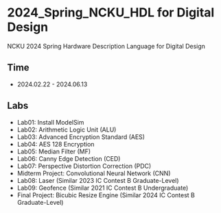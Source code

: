 # 2024_Spring_NCKU_HDL for Digital Design
NCKU 2024 Spring Hardware Description Language for Digital Design

## Time
- 2024.02.22 - 2024.06.13

## Labs
- Lab01: Install ModelSim
- Lab02: Arithmetic Logic Unit (ALU)
- Lab03: Advanced Encryption Standard (AES)
- Lab04: AES 128 Encryption
- Lab05: Median Filter (MF)
- Lab06: Canny Edge Detection (CED)
- Lab07: Perspective Distortion Correction (PDC)
- Midterm Project: Convolutional Neural Network (CNN)
- Lab08: Laser (Similar 2023 IC Contest B Graduate-Level)
- Lab09: Geofence (Similar 2021 IC Contest B Undergraduate)
- Final Project: Bicubic Resize Engine  (Similar 2024 IC Contest B Graduate-Level)
